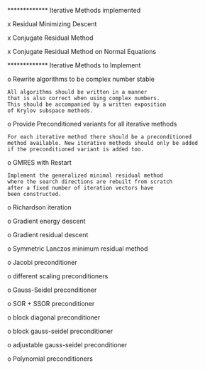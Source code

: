   
  
  ************* Iterative Methods implemented 
  
  x Residual Minimizing Descent 
  
  x Conjugate Residual Method 
  
  x Conjugate Residual Method on Normal Equations
  
  
  
  
  
  ************* Iterative Methods to Implement
  
  o Rewrite algorithms to be complex number stable 
  
    All algorithms should be written in a manner 
    that is also correct when using complex numbers. 
    This should be accompanied by a written exposition
    of Krylov subspace methods.
  
  o Provide Preconditioned variants for all iterative methods
  
    For each iterative method there should be a preconditioned 
    method available. New iterative methods should only be added
    if the preconditioned variant is added too.
  
  o GMRES with Restart 
  
    Implement the generalized minimal residual method
    where the search directions are rebuilt from scratch
    after a fixed number of iteration vectors have 
    been constructed.
    
    
  
  o Richardson iteration 
  
  o Gradient energy descent 
  
  o Gradient residual descent 
  
  o Symmetric Lanczos minimum residual method 
  
  
  
  o Jacobi preconditioner 
  
  o different scaling preconditioners
  
  o Gauss-Seidel preconditioner
  
  o SOR + SSOR preconditioner 
  
  o block diagonal preconditioner 
  
  o block gauss-seidel preconditioner 
  
  o adjustable gauss-seidel preconditioner 
  
  
  o Polynomial preconditioners 
  
  
  
